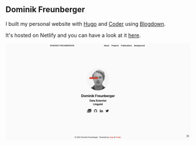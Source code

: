 ## Dominik Freunberger

I built my personal website with [Hugo](https://gohugo.io/) and [Coder](https://github.com/luizdepra/hugo-coder/) using [Blogdown](https://bookdown.org/yihui/blogdown/).

It's hosted on Netlify and you can have a look at it [here](https://dmnkfr.netlify.app/).

![website_screenshot](/website.png)
